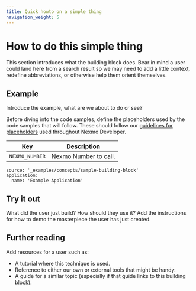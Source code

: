 ```yaml
---
title: Quick howto on a simple thing
navigation_weight: 5
---
```


# How to do this simple thing

This section introduces what the building block does. Bear in mind a user could
land here from a search result so we may need to add a little context, redefine
abbreviations, or otherwise help them orient themselves.

## Example

Introduce the example, what are we about to do or see?

Before diving into the code samples, define the placeholders used by the code samples that will follow.  These should follow our [guidelines for placeholders](/contribute/guides/code-examples#placeholders) used throughout Nexmo Developer.

Key |	Description
-- | --
`NEXMO_NUMBER` | Nexmo Number to call.


```building_blocks
source: '_examples/concepts/sample-building-block'
application:
  name: 'Example Application'
```

## Try it out

What did the user just build?  How should they use it?  Add the instructions
for how to demo the masterpiece the user has just created.

## Further reading

Add resources for a user such as:

* A tutorial where this technique is used.
* Reference to either our own or external tools that might be handy.
* A guide for a similar topic (especially if that guide links to this building block).
